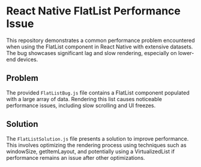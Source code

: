 # React Native FlatList Performance Issue

This repository demonstrates a common performance problem encountered when using the FlatList component in React Native with extensive datasets.  The bug showcases significant lag and slow rendering, especially on lower-end devices.

## Problem

The provided `FlatListBug.js` file contains a FlatList component populated with a large array of data.  Rendering this list causes noticeable performance issues, including slow scrolling and UI freezes.

## Solution

The `FlatListSolution.js` file presents a solution to improve performance.  This involves optimizing the rendering process using techniques such as windowSize, getItemLayout, and potentially using a VirtualizedList if performance remains an issue after other optimizations.